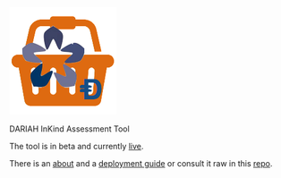 ![inkind](https://raw.githubusercontent.com/Dans-labs/dariah/master/static/images/inkind_logo.png)

DARIAH InKind Assessment Tool

The tool is in beta and currently
[live](https://dariah-beta.dans.knaw.nl/).

There is an
[about](https://dariah-beta.dans.knaw.nl/home/about)
and a
[deployment guide](https://dariah-beta.dans.knaw.nl/home/deploy)
or consult it raw in this
[repo](https://github.com/Dans-labs/dariah/blob/master/client/src/js/helpers/mdText.js).
